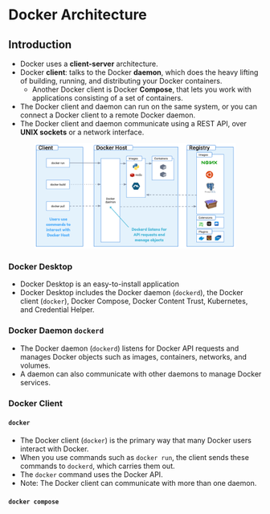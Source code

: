 # Docker Architecture

## Introduction

- Docker uses a **client-server** architecture.
- Docker **client**: talks to the Docker **daemon**, which does the heavy lifting of building, running, and distributing your Docker containers.
  - Another Docker client is Docker **Compose**, that lets you work with applications consisting of a set of containers.
- The Docker client and daemon can run on the same system, or you can connect a Docker client to a remote Docker daemon.
- The Docker client and daemon communicate using a REST API, over **UNIX sockets** or a network interface.

<p align="center"><img width=400 src="../assets/img/docker-architecture.png"/></p>

### Docker Desktop

- Docker Desktop is an easy-to-install application
- Docker Desktop includes the Docker daemon (`dockerd`), the Docker client (`docker`), Docker Compose, Docker Content Trust, Kubernetes, and Credential Helper.

### Docker Daemon `dockerd`

- The Docker daemon (`dockerd`) listens for Docker API requests and manages Docker objects such as images, containers, networks, and volumes.
- A daemon can also communicate with other daemons to manage Docker services.

### Docker Client

#### `docker`

- The Docker client (`docker`) is the primary way that many Docker users interact with Docker.
- When you use commands such as `docker run`, the client sends these commands to `dockerd`, which carries them out.
- The `docker` command uses the Docker API.
- Note: The Docker client can communicate with more than one daemon.

#### `docker compose`
